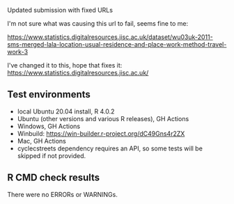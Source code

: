 Updated submission with fixed URLs

I'm not sure what was causing this url to fail, seems fine to me: 

https://www.statistics.digitalresources.jisc.ac.uk/dataset/wu03uk-2011-sms-merged-lala-location-usual-residence-and-place-work-method-travel-work-3

I've changed it to this, hope that fixes it: https://www.statistics.digitalresources.jisc.ac.uk/

## Test environments
* local Ubuntu 20.04 install, R 4.0.2
* Ubuntu (other versions and various R releases), GH Actions
* Windows, GH Actions
* Winbuild: https://win-builder.r-project.org/dC49Gns4r2ZX
* Mac, GH Actions
* cyclecstreets dependency requires an API, so some tests will be skipped if not provided.

## R CMD check results
There were no ERRORs or WARNINGs. 
